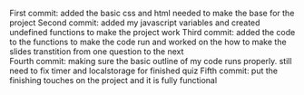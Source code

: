 First commit: added the basic css and html needed to make the base for the project
Second commit: added my javascript variables and created undefined functions to make the project work
Third commit: added the code to the functions to make the code run and worked on the how to make the slides transtition from one question to the next   
Fourth commit: making sure the basic outline of my code runs properly. still need to fix timer and localstorage for finished quiz
Fifth commit: put the finishing touches on the project and it is fully functional
